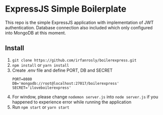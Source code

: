 # ExpressJS Simple Boilerplate

This repo is the simple ExpressJS application with implementation of JWT authentication. Database connection also included which only configured into MongoDB at this moment.

## Install

1.  `git clone https://github.com/irfanrosly/boilerexpress.git`
2.  `npm install` or `yarn install`
3.  Create .env file and define PORT, DB and SECRET
    ```dosini
    PORT=8080
    DB='mongodb://root@localhost:27017/boilerexpress'
    SECRET='iloveboilerexpress'
    ```
4.  For window, please change `nodemon server.js` into `node server.js` if you happened to experience error while running the application
5.  Run `npm start` or `yarn start`
